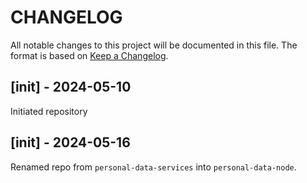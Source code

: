 
# CHANGELOG

All notable changes to this project will be documented in this file. The format
is based on [Keep a Changelog](https://keepachangelog.com/en/1.0.0/).

## [init] - 2024-05-10

Initiated repository

## [init] - 2024-05-16

Renamed repo from `personal-data-services` into `personal-data-node`.
